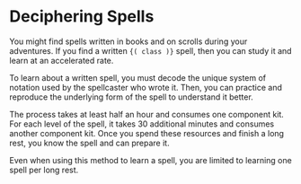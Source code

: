 # Deciphering Spells
You might find spells written in books and on scrolls during your adventures.
If you find a written `{( class )}` spell, then you can study it and learn at an accelerated rate.

To learn about a written spell, you must decode the unique system of notation used by the spellcaster who wrote it.
Then, you can practice and reproduce the underlying form of the spell to understand it better.

The process takes at least half an hour and consumes one component kit.
For each level of the spell, it takes 30 additional minutes and consumes another component kit.
Once you spend these resources and finish a long rest, you know the spell and can prepare it.

Even when using this method to learn a spell, you are limited to learning one spell per long rest.
